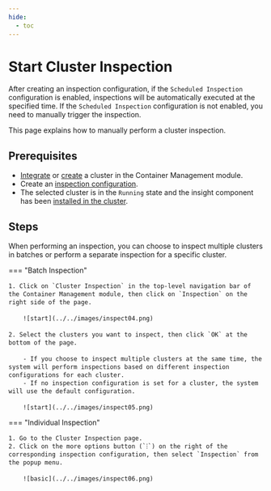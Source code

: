 ```yaml
---
hide:
  - toc
---
```


# Start Cluster Inspection

After creating an inspection configuration, if the `Scheduled Inspection` configuration is enabled, inspections will be automatically executed at the specified time. If the `Scheduled Inspection` configuration is not enabled, you need to manually trigger the inspection.

This page explains how to manually perform a cluster inspection.

## Prerequisites

- [Integrate](../clusters/integrate-cluster.md) or [create](../clusters/create-cluster.md) a cluster in the Container Management module.
- Create an [inspection configuration](config.md).
- The selected cluster is in the `Running` state and the insight component has been [installed in the cluster](../../../insight/quickstart/install/install-agent.md).

## Steps

When performing an inspection, you can choose to inspect multiple clusters in batches or perform a separate inspection for a specific cluster.

=== "Batch Inspection"

    1. Click on `Cluster Inspection` in the top-level navigation bar of the Container Management module, then click on `Inspection` on the right side of the page.

        ![start](../../images/inspect04.png)

    2. Select the clusters you want to inspect, then click `OK` at the bottom of the page.

        - If you choose to inspect multiple clusters at the same time, the system will perform inspections based on different inspection configurations for each cluster.
        - If no inspection configuration is set for a cluster, the system will use the default configuration.

        ![start](../../images/inspect05.png)

=== "Individual Inspection"

    1. Go to the Cluster Inspection page.
    2. Click on the more options button (`ⵗ`) on the right of the corresponding inspection configuration, then select `Inspection` from the popup menu.

        ![basic](../../images/inspect06.png)
